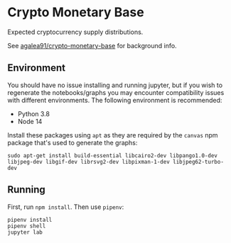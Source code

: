 # Crypto Monetary Base

Expected cryptocurrency supply distributions.

See [agalea91/crypto-monetary-base](https://github.com/agalea91/crypto-monetary-base) for background info.

## Environment

You should have no issue installing and running jupyter, but if you wish to regenerate the notebooks/graphs you may encounter compatibility issues with different environments. The following environment is recommended:

- Python 3.8
- Node 14

Install these packages using `apt` as they are required by the `canvas` npm package that's used to generate the graphs:

`sudo apt-get install build-essential libcairo2-dev libpango1.0-dev libjpeg-dev libgif-dev librsvg2-dev libpixman-1-dev libjpeg62-turbo-dev`

## Running

First, run `npm install`. Then use `pipenv`:

```
pipenv install
pipenv shell
jupyter lab
```
